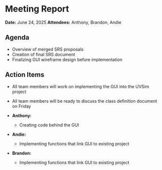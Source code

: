 # Meeting Report

**Date:** June 24, 2025
**Attendees:** Anthony, Brandon, Andie

## Agenda
- Overview of merged SRS proposals
- Creation of final SRS document
- Finalizing GUI wireframe design before implementation

## Action Items
- All team members will work on implementing the GUI into the UVSim project
- All team members will be ready to discuss the class definition document on Friday

- **Anthony:**
  - Creating code behind the GUI
- **Andie:**
  - Implementing functions that link GUI to existing project
- **Brandon:**
  - Implementing functions that link GUI to existing project
